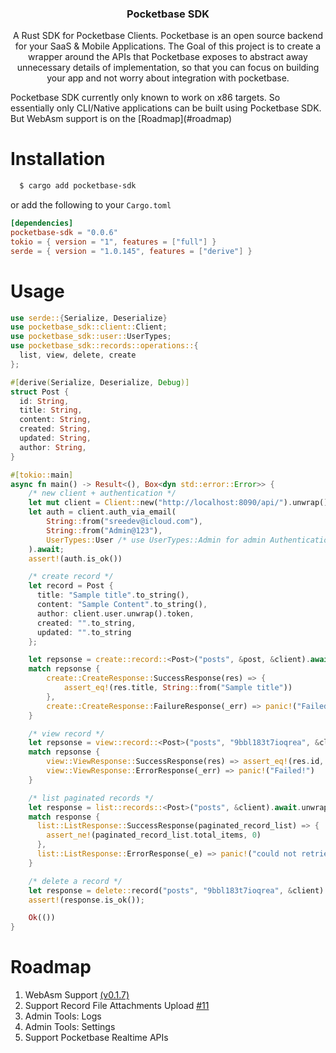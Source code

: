 <h3 align="center">Pocketbase SDK</h3>

<p align="center">
  A Rust SDK for Pocketbase Clients. Pocketbase is an open source backend for your SaaS & Mobile Applications.
  The Goal of this project is to create a wrapper around the APIs that Pocketbase exposes to abstract away
  unnecessary details of implementation, so that you can focus on building your app and not worry about integration
  with pocketbase.  
</p>

<p>
Pocketbase SDK currently only known to work on x86 targets. So essentially only CLI/Native applications can be built using Pocketbase SDK. But WebAsm support is on the [Roadmap](#roadmap)
</p>

# Installation

```bash
  $ cargo add pocketbase-sdk
```
or add the following to your `Cargo.toml`

```toml
[dependencies]
pocketbase-sdk = "0.0.6"
tokio = { version = "1", features = ["full"] }
serde = { version = "1.0.145", features = ["derive"] }
```

# Usage
```rust
use serde::{Serialize, Deserialize}
use pocketbase_sdk::client::Client;
use pocketbase_sdk::user::UserTypes;
use pocketbase_sdk::records::operations::{
  list, view, delete, create
};

#[derive(Serialize, Deserialize, Debug)]
struct Post {
  id: String,
  title: String,
  content: String,
  created: String,
  updated: String,
  author: String,
}

#[tokio::main]
async fn main() -> Result<(), Box<dyn std::error::Error>> {
    /* new client + authentication */
    let mut client = Client::new("http://localhost:8090/api/").unwrap();
    let auth = client.auth_via_email(
        String::from("sreedev@icloud.com"),
        String::from("Admin@123"),
        UserTypes::User /* use UserTypes::Admin for admin Authentication */
    ).await;
    assert!(auth.is_ok())

    /* create record */
    let record = Post {
      title: "Sample title".to_string(),
      content: "Sample Content".to_string(),
      author: client.user.unwrap().token,
      created: "".to_string,
      updated: "".to_string
    };

    let repsonse = create::record::<Post>("posts", &post, &client).await.unwrap();
    match repsonse {
        create::CreateResponse::SuccessResponse(res) => {
            assert_eq!(res.title, String::from("Sample title"))
        },
        create::CreateResponse::FailureResponse(_err) => panic!("Failed!")
    }

    /* view record */
    let repsonse = view::record::<Post>("posts", "9bbl183t7ioqrea", &client).await.unwrap();
    match repsonse {
        view::ViewResponse::SuccessResponse(res) => assert_eq!(res.id, "9bbl183t7ioqrea"),
        view::ViewResponse::ErrorResponse(_err) => panic!("Failed!")
    }

    /* list paginated records */
    let response = list::records::<Post>("posts", &client).await.unwrap();
    match response {
      list::ListResponse::SuccessResponse(paginated_record_list) => {
        assert_ne!(paginated_record_list.total_items, 0)
      },
      list::ListResponse::ErrorResponse(_e) => panic!("could not retrieve resource.")
    }

    /* delete a record */
    let response = delete::record("posts", "9bbl183t7ioqrea", &client).await;
    assert!(response.is_ok());

    Ok(())
}

```
# Roadmap
1. WebAsm Support [(v0.1.7)](https://github.com/sreedevk/pocketbase-sdk-rust/pull/9)
2. Support Record File Attachments Upload [#11](https://github.com/sreedevk/pocketbase-sdk-rust/issues/11)
3. Admin Tools: Logs
4. Admin Tools: Settings
5. Support Pocketbase Realtime APIs
